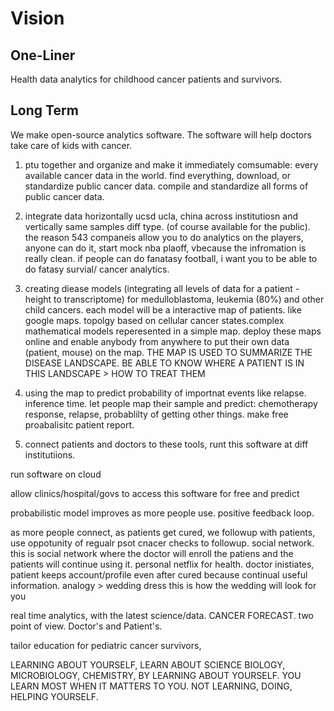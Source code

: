 # Vision

## One-Liner
Health data analytics for childhood cancer patients and survivors.

## Long Term

We make open-source analytics software. The software will help doctors take care of kids with cancer.

1) ptu together and organize and make it immediately comsumable: every available cancer data in the world. find everything, download, or standardize public cancer data. compile and standardize all forms of public cancer data. 

2. integrate data horizontally ucsd ucla, china across institutiosn and vertically same samples diff type. (of course available for the public). the reason 543 companeis allow you to do analytics on the players, anyone can do it, start mock nba plaoff, vbecause the infromation is really clean. if people can do fanatasy football, i want you to be able to do fatasy survial/ cancer analytics. 

3. creating diease models (integrating all levels of data for a patient - height to transcriptome) for medulloblastoma, leukemia (80%) and other child cancers. each model will be a interactive  map of patients. like google maps. topolgy based on cellular cancer states.complex mathematical models reperesented in a simple map. deploy these maps online and enable anybody from anywhere to put their own data (patient, mouse) on the map. THE MAP IS USED TO SUMMARIZE THE DISEASE LANDSCAPE. BE ABLE TO KNOW WHERE A PATIENT IS IN THIS LANDSCAPE > HOW TO TREAT THEM

4. using the map to predict probability of importnat events like relapse. inference time. let people map their sample and predict: chemotherapy response, relapse, probablilty of getting other things. make free proabalisitc patient report.

5. connect patients and doctors to these tools, runt this software at diff institutiions. 

 run software on cloud

allow clinics/hospital/govs to access this software for free and predict

probabilistic model improves as more people use. positive feedback loop. 

as more people connect, as patients get cured, we followup with patients, use oppotunity of regualr psot cnacer checks to followup. social network. this is social network where the doctor will enroll the patiens and the patients will continue using it. personal netflix for health. doctor inistiates, patient keeps account/profile even after cured because continual useful information. analogy > wedding dress this is how the wedding will look for you

real time analytics, with the latest science/data. CANCER FORECAST. two point of view. Doctor's and Patient's.

tailor education for pediatric cancer survivors, 

LEARNING ABOUT YOURSELF, LEARN ABOUT SCIENCE BIOLOGY, MICROBIOLOGY, CHEMISTRY, BY LEARNING ABOUT YOURSELF. YOU LEARN MOST WHEN IT MATTERS TO YOU. NOT LEARNING, DOING, HELPING YOURSELF.

